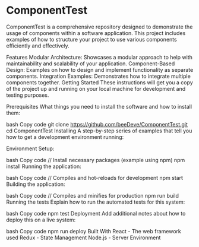 # ComponentTest
ComponentTest is a comprehensive repository designed to demonstrate the usage of components within a software application. This project includes examples of how to structure your project to use various components efficiently and effectively.

Features
Modular Architecture: Showcases a modular approach to help with maintainability and scalability of your application.
Component-Based Design: Examples on how to design and implement functionality as separate components.
Integration Examples: Demonstrates how to integrate multiple components together.
Getting Started
These instructions will get you a copy of the project up and running on your local machine for development and testing purposes.

Prerequisites
What things you need to install the software and how to install them:

bash
Copy code
git clone https://github.com/beeDeve/ComponentTest.git
cd ComponentTest
Installing
A step-by-step series of examples that tell you how to get a development environment running:

Environment Setup:

bash
Copy code
// Install necessary packages (example using npm)
npm install
Running the application:

bash
Copy code
// Compiles and hot-reloads for development
npm start
Building the application:

bash
Copy code
// Compiles and minifies for production
npm run build
Running the tests
Explain how to run the automated tests for this system:

bash
Copy code
npm test
Deployment
Add additional notes about how to deploy this on a live system:

bash
Copy code
npm run deploy
Built With
React - The web framework used
Redux - State Management
Node.js - Server Environment
